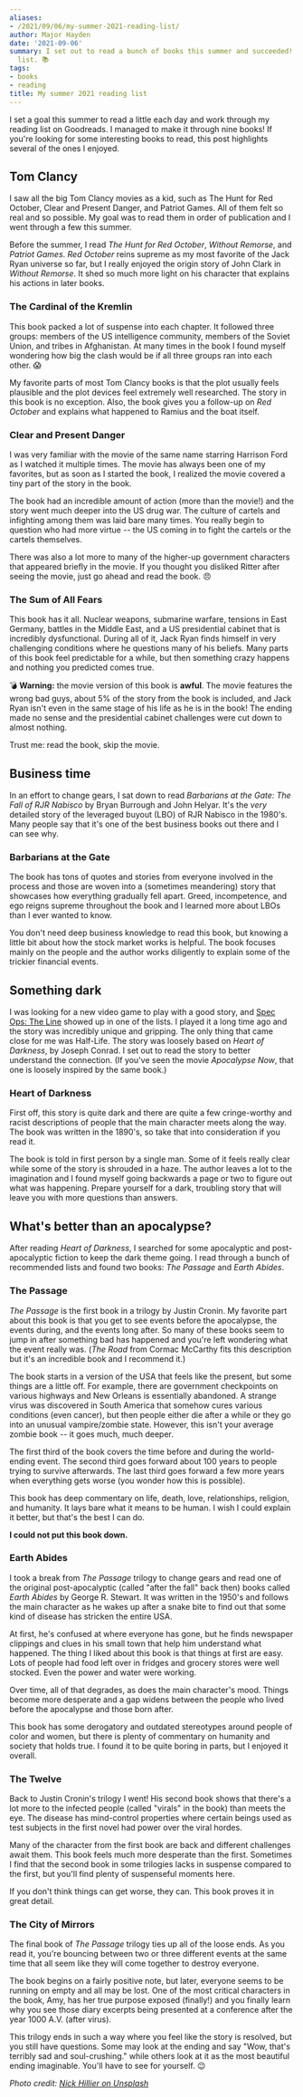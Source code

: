 ```yaml
---
aliases:
- /2021/09/06/my-summer-2021-reading-list/
author: Major Hayden
date: '2021-09-06'
summary: I set out to read a bunch of books this summer and succeeded! Here's my reading
  list. 📚
tags:
- books
- reading
title: My summer 2021 reading list
---
```


I set a goal this summer to read a little each day and work through my reading
list on Goodreads. I managed to make it through nine books! If you're looking
for some interesting books to read, this post highlights several of the ones I
enjoyed.

## Tom Clancy

I saw all the big Tom Clancy movies as a kid, such as The Hunt for Red October,
Clear and Present Danger, and Patriot Games. All of them felt so real and so
possible. My goal was to read them in order of publication and I went through a
few this summer.

Before the summer, I read _The Hunt for Red October_, _Without Remorse_, and
_Patriot Games_. _Red October_ reins supreme as my most favorite of the Jack
Ryan universe so far, but I really enjoyed the origin story of John Clark in
_Without Remorse_. It shed so much more light on his character that explains his
actions in later books.

### The Cardinal of the Kremlin

This book packed a lot of suspense into each chapter. It followed three groups:
members of the US intelligence community, members of the Soviet Union, and
tribes in Afghanistan. At many times in the book I found myself wondering how
big the clash would be if all three groups ran into each other. 😱

My favorite parts of most Tom Clancy books is that the plot usually feels
plausible and the plot devices feel extremely well researched. The story in this
book is no exception. Also, the book gives you a follow-up on _Red October_ and
explains what happened to Ramius and the boat itself.


### Clear and Present Danger

I was very familiar with the movie of the same name starring Harrison Ford as I
watched it multiple times. The movie has always been one of my favorites, but as
soon as I started the book, I realized the movie covered a tiny part of the
story in the book.

The book had an incredible amount of action (more than the movie!) and the story
went much deeper into the US drug war. The culture of cartels and infighting
among them was laid bare many times. You really begin to question who had more
virtue -- the US coming in to fight the cartels or the cartels themselves.

There was also a lot more to many of the higher-up government characters that
appeared briefly in the movie. If you thought you disliked Ritter after seeing
the movie, just go ahead and read the book. 😠

### The Sum of All Fears

This book has it all. Nuclear weapons, submarine warfare, tensions in East
Germany, battles in the Middle East, and a US presidential cabinet that is
incredibly dysfunctional. During all of it, Jack Ryan finds himself in very
challenging conditions where he questions many of his beliefs. Many parts of
this book feel predictable for a while, but then something crazy happens and
nothing you predicted comes true.

💣 **Warning:** the movie version of this book is **awful**. The movie features
the wrong bad guys, about 5% of the story from the book is included, and Jack
Ryan isn't even in the same stage of his life as he is in the book! The ending
made no sense and the presidential cabinet challenges were cut down to almost
nothing.

Trust me: read the book, skip the movie.

## Business time

In an effort to change gears, I sat down to read _Barbarians at the Gate: The
Fall of RJR Nabisco_ by Bryan Burrough and John Helyar. It's the *very* detailed
story of the leveraged buyout (LBO) of RJR Nabisco in the 1980's. Many people
say that it's one of the best business books out there and I can see why.

### Barbarians at the Gate

The book has tons of quotes and stories from everyone involved in the process
and those are woven into a (sometimes meandering) story that showcases how
everything gradually fell apart. Greed, incompetence, and ego reigns supreme
throughout the book and I learned more about LBOs than I ever wanted to know.

You don't need deep business knowledge to read this book, but knowing a little
bit about how the stock market works is helpful. The book focuses mainly on the
people and the author works diligently to explain some of the trickier financial
events.

## Something dark

I was looking for a new video game to play with a good story, and [Spec Ops: The
Line] showed up in one of the lists. I played it a long time ago and the story
was incredibly unique and gripping. The only thing that came close for me was
Half-Life. The story was loosely based on _Heart of Darkness_, by Joseph Conrad.
I set out to read the story to better understand the connection. (If you've seen
the movie _Apocalypse Now_, that one is loosely inspired by the same book.)

### Heart of Darkness

First off, this story is quite dark and there are quite a few cringe-worthy and
racist descriptions of people that the main character meets along the way. The
book was written in the 1890's, so take that into consideration if you read it.

The book is told in first person by a single man. Some of it feels really clear
while some of the story is shrouded in a haze. The author leaves a lot to the
imagination and I found myself going backwards a page or two to figure out what
was happening. Prepare yourself for a dark, troubling story that will leave you
with more questions than answers.

## What's better than an apocalypse?

After reading _Heart of Darkness_, I searched for some apocalyptic and
post-apocalyptic fiction to keep the dark theme going. I read through a bunch of recommended lists and found two books: _The Passage_ and _Earth Abides_.

### The Passage

_The Passage_ is the first book in a trilogy by Justin Cronin. My favorite part
about this book is that you get to see events before the apocalypse, the events
during, and the events long after. So many of these books seem to jump in after
something bad has happened and you're left wondering what the event really was.
(_The Road_ from Cormac McCarthy fits this description but it's an incredible
book and I recommend it.)

The book starts in a version of the USA that feels like the present, but some
things are a little off. For example, there are government checkpoints on
various highways and New Orleans is essentially abandoned. A strange virus was
discovered in South America that somehow cures various conditions (even cancer),
but then people either die after a while or they go into an unusual
vampire/zombie state. However, this isn't your average zombie book -- it goes
much, much deeper.

The first third of the book covers the time before and during the world-ending
event. The second third goes forward about 100 years to people trying to survive
afterwards. The last third goes forward a few more years when everything gets
worse (you wonder how this is possible).

This book has deep commentary on life, death, love, relationships, religion, and
humanity. It lays bare what it means to be human. I wish I could explain it
better, but that's the best I can do.

**I could not put this book down.**

### Earth Abides

I took a break from _The Passage_ trilogy to change gears and read one of the
original post-apocalyptic (called "after the fall" back then) books called
_Earth Abides_ by George R. Stewart. It was written in the 1950's and follows
the main character as he wakes up after a snake bite to find out that some kind
of disease has stricken the entire USA.

At first, he's confused at where everyone has gone, but he finds newspaper
clippings and clues in his small town that help him understand what happened.
The thing I liked about this book is that things at first are easy. Lots of
people had food left over in fridges and grocery stores were well stocked. Even
the power and water were working.

Over time, all of that degrades, as does the main character's mood. Things
become more desperate and a gap widens between the people who lived before the
apocalypse and those born after.

This book has some derogatory and outdated stereotypes around people of color
and women, but there is plenty of commentary on humanity and society that holds
true. I found it to be quite boring in parts, but I enjoyed it overall.

### The Twelve

Back to Justin Cronin's trilogy I went! His second book shows that there's a lot
more to the infected people (called "virals" in the book) than meets the eye.
The disease has mind-control properties where certain beings used as test
subjects in the first novel had power over the viral hordes.

Many of the character from the first book are back and different challenges
await them. This book feels much more desperate than the first. Sometimes I find
that the second book in some trilogies lacks in suspense compared to the first,
but you'll find plenty of suspenseful moments here.

If you don't think things can get worse, they can. This book proves it in great
detail.

### The City of Mirrors

The final book of _The Passage_ trilogy ties up all of the loose ends. As you
read it, you're bouncing between two or three different events at the same time
that all seem like they will come together to destroy everyone.

The book begins on a fairly positive note, but later, everyone seems to be
running on empty and all may be lost. One of the most critical characters in the
book, Amy, has her true purpose exposed (finally!) and you finally learn why you
see those diary excerpts being presented at a conference after the year 1000
A.V. (after virus).

This trilogy ends in such a way where you feel like the story is resolved, but
you still have questions. Some may look at the ending and say "Wow, that's
terribly sad and soul-crushing." while others look at it as the most beautiful
ending imaginable. You'll have to see for yourself. 😉

[Spec Ops: The Line]: https://en.wikipedia.org/wiki/Spec_Ops:_The_Line#Narrative_design

*Photo credit: [Nick Hillier on Unsplash](https://unsplash.com/photos/IEkMMvdZFc0)*